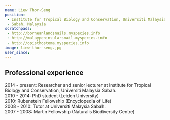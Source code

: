 ```yaml
---
name: Liew Thor-Seng
position: 
 - Institute for Tropical Biology and Conservation, Universiti Malaysia Sabah Jalan UMS
 - Sabah, Malaysia
scratchpads:
 - http://borneanlandsnails.myspecies.info
 - http://malaypeninsularsnail.myspecies.info
 - http://opisthostoma.myspecies.info
image: liew-thor-seng.jpg
user_since: 
---
```


## Professional experience
2014 - present: Researcher and senior lecturer at Institute for Tropical Biology and Conservation, Universiti Malaysia Sabah.<br>
2010 - 2014: PhD student (Leiden University)<br>
2010: Rubenstein Fellowship (Encyclopedia of Life)<br>
2008 - 2010: Tutor at Universiti Malaysia Sabah.<br>
2007 - 2008: Martin Fellowship (Naturalis Biodiversity Centre) 


